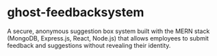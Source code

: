 # ghost-feedbacksystem
A secure, anonymous suggestion box system built with the MERN stack (MongoDB, Express.js, React, Node.js) that allows employees to submit feedback and suggestions without revealing their identity.
